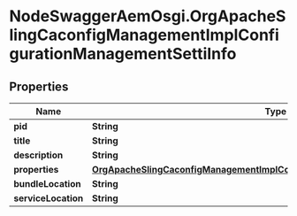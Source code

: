 # NodeSwaggerAemOsgi.OrgApacheSlingCaconfigManagementImplConfigurationManagementSettiInfo

## Properties
Name | Type | Description | Notes
------------ | ------------- | ------------- | -------------
**pid** | **String** |  | [optional] 
**title** | **String** |  | [optional] 
**description** | **String** |  | [optional] 
**properties** | [**OrgApacheSlingCaconfigManagementImplConfigurationManagementSettiProperties**](OrgApacheSlingCaconfigManagementImplConfigurationManagementSettiProperties.md) |  | [optional] 
**bundleLocation** | **String** |  | [optional] 
**serviceLocation** | **String** |  | [optional] 


